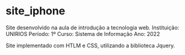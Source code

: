 # site_iphone
Site desenvolvido na aula de introdução a tecnologia web.
Instituição: UNIRIOS
Período: 1º
Curso: Sistema de Informação
Ano: 2022

Site implementado com HTLM e CSS, utilizando a biblioteca Jquery.
